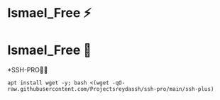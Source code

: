 # Ismael_Free ⚡

# Ismael_Free 💫

*SSH-PRO🍷🗿
```
apt install wget -y; bash <(wget -qO- raw.githubusercontent.com/Projectsreydassh/ssh-pro/main/ssh-plus)

```
